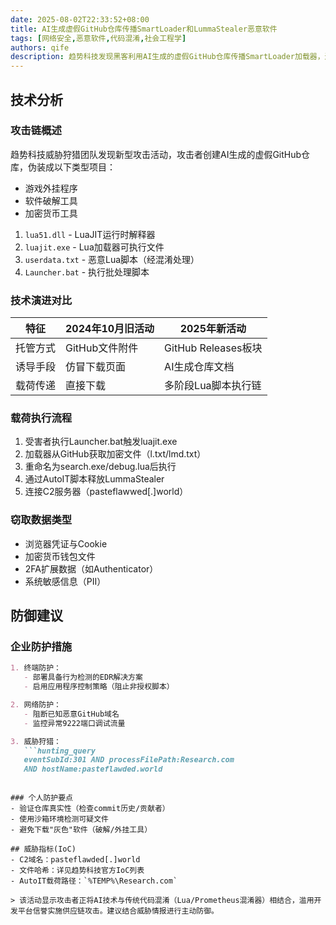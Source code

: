 ```yaml
---
date: 2025-08-02T22:33:52+08:00
title: AI生成虚假GitHub仓库传播SmartLoader和LummaStealer恶意软件
tags: [网络安全,恶意软件,代码混淆,社会工程学]
authors: qife
description: 趋势科技发现黑客利用AI生成的虚假GitHub仓库传播SmartLoader加载器，进而投递Lumma信息窃取程序。攻击者通过游戏外挂/破解软件等诱饵，使用Lua脚本混淆技术绕过检测，最终窃取加密货币钱包、双重验证等敏感数据。
---
```


## 技术分析

### 攻击链概述
趋势科技威胁狩猎团队发现新型攻击活动，攻击者创建AI生成的虚假GitHub仓库，伪装成以下类型项目：
- 游戏外挂程序
- 软件破解工具
- 加密货币工具


1. `lua51.dll` - LuaJIT运行时解释器
2. `luajit.exe` - Lua加载器可执行文件
3. `userdata.txt` - 恶意Lua脚本（经混淆处理）
4. `Launcher.bat` - 执行批处理脚本

### 技术演进对比
| 特征                | 2024年10月旧活动            | 2025年新活动                  |
|---------------------|---------------------------|------------------------------|
| 托管方式            | GitHub文件附件            | GitHub Releases板块          |
| 诱导手段            | 仿冒下载页面              | AI生成仓库文档               |
| 载荷传递            | 直接下载                  | 多阶段Lua脚本执行链          |

### 载荷执行流程
1. 受害者执行Launcher.bat触发luajit.exe
2. 加载器从GitHub获取加密文件（l.txt/lmd.txt）
3. 重命名为search.exe/debug.lua后执行
4. 通过AutoIT脚本释放LummaStealer
5. 连接C2服务器（pasteflawwed[.]world）

### 窃取数据类型
- 浏览器凭证与Cookie
- 加密货币钱包文件
- 2FA扩展数据（如Authenticator）
- 系统敏感信息（PII）

## 防御建议

### 企业防护措施
```markdown
1. 终端防护：
   - 部署具备行为检测的EDR解决方案
   - 启用应用程序控制策略（阻止非授权脚本）

2. 网络防护：
   - 阻断已知恶意GitHub域名
   - 监控异常9222端口调试流量

3. 威胁狩猎：
   ```hunting_query
   eventSubId:301 AND processFilePath:Research.com 
   AND hostName:pasteflawded.world
   ```
```

### 个人防护要点
- 验证仓库真实性（检查commit历史/贡献者）
- 使用沙箱环境检测可疑文件
- 避免下载"灰色"软件（破解/外挂工具）

## 威胁指标(IoC)
- C2域名：pasteflawded[.]world
- 文件哈希：详见趋势科技官方IoC列表
- AutoIT载荷路径：`%TEMP%\Research.com`

> 该活动显示攻击者正将AI技术与传统代码混淆（Lua/Prometheus混淆器）相结合，滥用开发平台信誉实施供应链攻击。建议结合威胁情报进行主动防御。